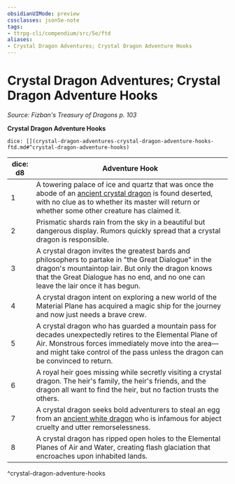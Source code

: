 ```yaml
---
obsidianUIMode: preview
cssclasses: json5e-note
tags:
- ttrpg-cli/compendium/src/5e/ftd
aliases:
- Crystal Dragon Adventures; Crystal Dragon Adventure Hooks
---
```

# Crystal Dragon Adventures; Crystal Dragon Adventure Hooks
*Source: Fizban's Treasury of Dragons p. 103* 

**Crystal Dragon Adventure Hooks**

`dice: [](crystal-dragon-adventures-crystal-dragon-adventure-hooks-ftd.md#^crystal-dragon-adventure-hooks)`

| dice: d8 | Adventure Hook |
|----------|----------------|
| 1 | A towering palace of ice and quartz that was once the abode of an [ancient crystal dragon](Інструменти%20ДМ/CLI/bestiary/dragon/ancient-crystal-dragon-ftd.md) is found deserted, with no clue as to whether its master will return or whether some other creature has claimed it. |
| 2 | Prismatic shards rain from the sky in a beautiful but dangerous display. Rumors quickly spread that a crystal dragon is responsible. |
| 3 | A crystal dragon invites the greatest bards and philosophers to partake in "the Great Dialogue" in the dragon's mountaintop lair. But only the dragon knows that the Great Dialogue has no end, and no one can leave the lair once it has begun. |
| 4 | A crystal dragon intent on exploring a new world of the Material Plane has acquired a magic ship for the journey and now just needs a brave crew. |
| 5 | A crystal dragon who has guarded a mountain pass for decades unexpectedly retires to the Elemental Plane of Air. Monstrous forces immediately move into the area—and might take control of the pass unless the dragon can be convinced to return. |
| 6 | A royal heir goes missing while secretly visiting a crystal dragon. The heir's family, the heir's friends, and the dragon all want to find the heir, but no faction trusts the others. |
| 7 | A crystal dragon seeks bold adventurers to steal an egg from an [ancient white dragon](Інструменти%20ДМ/CLI/bestiary/dragon/ancient-white-dragon-xmm.md) who is infamous for abject cruelty and utter remorselessness. |
| 8 | A crystal dragon has ripped open holes to the Elemental Planes of Air and Water, creating flash glaciation that encroaches upon inhabited lands. |
^crystal-dragon-adventure-hooks